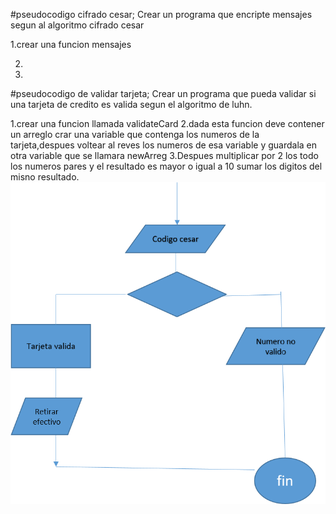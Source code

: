 #pseudocodigo cifrado cesar;
Crear un programa que encripte mensajes segun al algoritmo cifrado cesar

1.crear una funcion mensajes

2.

3.



#pseudocodigo de validar tarjeta;
Crear un programa que pueda validar si una tarjeta de credito es valida segun el
algoritmo de luhn.

1.crear una funcion llamada validateCard
2.dada esta funcion deve contener un arreglo
  crar una variable que contenga los numeros de la tarjeta,despues voltear al reves
  los numeros de esa variable y guardala en otra variable que se llamara newArreg
3.Despues multiplicar por 2 los todo los numeros pares y el resultado es mayor o igual
a 10  sumar los digitos del misno resultado.
![DIAGRAMA DE FLUJO](imagen2.png)
